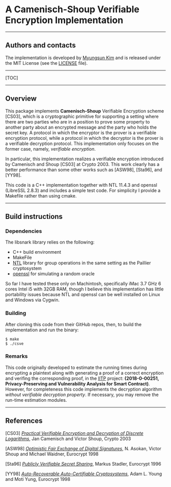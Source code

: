 A Camenisch-Shoup Verifiable Encryption Implementation
================================================================================

--------------------------------------------------------------------------------
Authors and contacts
--------------------------------------------------------------------------------

The implementation is developed by [Myungsun Kim](http://msuny.net) and is released under the MIT License (see the [LICENSE] file).

--------------------------------------------------------------------------------
[TOC]

<!---
  NOTE: the file you are reading is in Markdown format, which is fairly readable
  directly, but can be converted into an HTML file with much nicer formatting.
  To do so, run "make doc" (this requires the python-markdown package) and view
  the resulting file README.html. 
-->

--------------------------------------------------------------------------------
Overview
--------------------------------------------------------------------------------

This package implements __Camenisch-Shoup__ Verifiable Encryption scheme \[CS03], which is a cryptographic primitive for supporting a setting where there are two parties who are in a position to prove some property to another party about an encrypted message and the party who holds the secret key.
A protocol in which the encryptor is the prover is a verifiable encryption protocol, while a protocol in which the decryptor is the prover is a verifiable decryption protocol. This implementation only focuses on the former case, namely, _verifiable encryption_.

In particular, this implementation realizes a verifiable encryption introduced by Camenisch and Shoup \[CS03] at Crypto 2003. This work clearly has a better performance than some other works such as \[ASW98], \[Sta96], and \[YY98].


This code is a C++ implementation together with NTL 11.4.3 and openssl (LibreSSL 2.8.3) and includes a simple test code. For simplicity I provide a Makefile rather than using cmake.

--------------------------------------------------------------------------------
Build instructions
--------------------------------------------------------------------------------

### Dependencies

The libsnark library relies on the following:

- C++ build environment
- MakeFile
- [NTL](https://libntl.org) library for group operations in the same setting as the Paillier cryptosystem
- [openssl](https://www.openssl.org/source/) for simulating a random oracle


So far I have tested these only on Machintosh, specifically iMac 3.7 GHz 6 cores Intel i5 with 32GB RAM, though I believe this implementation has little portability issues because NTL and openssl can be well installed on Linux and Windows via Cygwin.


### Building

After cloning this code from their GitHub repos, then, to build the implementation and run the binary:

    $ make
    $ ./csve

### Remarks

This code originally developed to estimate the running times during encrypting a plaintext along with generating a proof of a correct encryption and verifing the corresponding proof, in the [IITP](https://www.iitp.kr/main.it) project: __(2018-0-00251, Privacy-Preserving and Vulnerability Analysis for Smart Contract)__. However, for completeness this code implements the decryption algorithm *without verifiable decryption property*. If necessary, you may remove the run-time estimation modules.


--------------------------------------------------------------------------------
References
--------------------------------------------------------------------------------

\[CS03] [_Practical Verifiable Encryption and Decryption of Discrete Logarithms_](https://eprint.iacr.org/2002/161), Jan Camenisch and Victor Shoup, Crypto 2003

\[ASW98] [_Optimistic Fair Exchange of Digital Signatures_](https://eprint.iacr.org/1997/015),   N. Asokan, Victor Shoup and Michael Waidner, Eurocrypt 1998

\[Sta96] [_Publicly Verifiable Secret Sharing_](https://www.ubilab.org/publications/print_versions/pdf/sta96.pdf),   Markus Stadler,  Eurocrypt 1996

\[YY98] [  _Auto-Recoverable Auto-Certifiable Cryptosystems_](https://www.iacr.org/cryptodb/data/paper.php?pubkey=2882),   Adam L. Young and Moti Yung, Eurocrypt 1998

[LICENSE]: LICENSE (LICENSE file in root directory of the implementation)
